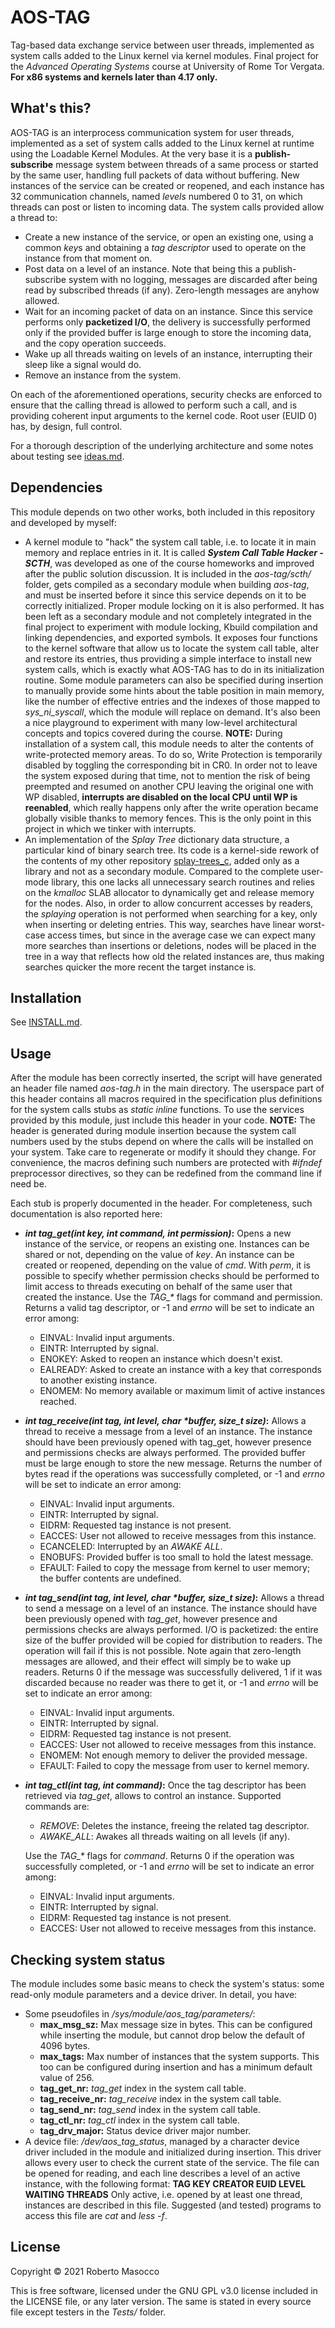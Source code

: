 # AOS-TAG

Tag-based data exchange service between user threads, implemented as system calls added to the Linux kernel via kernel modules.
Final project for the *Advanced Operating Systems* course at University of Rome Tor Vergata.
**For x86 systems and kernels later than 4.17 only.**

## What's this?

AOS-TAG is an interprocess communication system for user threads, implemented as a set of system calls added to the Linux kernel at runtime using the Loadable Kernel Modules.
At the very base it is a **publish-subscribe** message system between threads of a same process or started by the same user, handling full packets of data without buffering. New instances of the service can be created or reopened, and each instance has 32 communication channels, named *levels* numbered 0 to 31, on which threads can post or listen to incoming data.
The system calls provided allow a thread to:

- Create a new instance of the service, or open an existing one, using a common *key*s and obtaining a *tag descriptor* used to operate on the instance from that moment on.
- Post data on a level of an instance. Note that being this a publish-subscribe system with no logging, messages are discarded after being read by subscribed threads (if any). Zero-length messages are anyhow allowed.
- Wait for an incoming packet of data on an instance. Since this service performs only **packetized I/O**, the delivery is successfully performed only if the provided buffer is large enough to store the incoming data, and the copy operation succeeds.
- Wake up all threads waiting on levels of an instance, interrupting their sleep like a signal would do.
- Remove an instance from the system.

On each of the aforementioned operations, security checks are enforced to ensure that the calling thread is allowed to perform such a call, and is providing coherent input arguments to the kernel code. Root user (EUID 0) has, by design, full control.

For a thorough description of the underlying architecture and some notes about testing see [ideas.md](ideas.md).

## Dependencies

This module depends on two other works, both included in this repository and developed by myself:

- A kernel module to "hack" the system call table, i.e. to locate it in main memory and replace entries in it. It is called **_System Call Table Hacker - SCTH_**, was developed as one of the course homeworks and improved after the public solution discussion. It is included in the *aos-tag/scth/* folder, gets compiled as a secondary module when building *aos-tag*, and must be inserted before it since this service depends on it to be correctly initialized. Proper module locking on it is also performed.
    It has been left as a secondary module and not completely integrated in the final project to experiment with module locking, Kbuild compilation and linking dependencies, and exported symbols. It exposes four functions to the kernel software that allow us to locate the system call table, alter and restore its entries, thus providing a simple interface to install new system calls, which is exactly what AOS-TAG has to do in its initialization routine. Some module parameters can also be specified during insertion to manually provide some hints about the table position in main memory, like the number of effective entries and the indexes of those mapped to *sys_ni_syscall*, which the module will replace on demand. It's also been a nice playground to experiment with many low-level architectural concepts and topics covered during the course.
    **NOTE:** During installation of a system call, this module needs to alter the contents of write-protected memory areas. To do so, Write Protection is temporarily disabled by toggling the corresponding bit in CR0. In order not to leave the system exposed during that time, not to mention the risk of being preempted and resumed on another CPU leaving the original one with WP disabled, **interrupts are disabled on the local CPU until WP is reenabled**, which really happens only after the write operation became globally visible thanks to memory fences. This is the only point in this project in which we tinker with interrupts.
- An implementation of the *Splay Tree* dictionary data structure, a particular kind of binary search tree. Its code is a kernel-side rework of the contents of my other repository [splay-trees_c](https://github.com/robmasocco/splay-trees_c), added only as a library and not as a secondary module. Compared to the complete user-mode library, this one lacks all unnecessary search routines and relies on the *kmalloc* SLAB allocator to dynamically get and release memory for the nodes. Also, in order to allow concurrent accesses by readers, the *splaying* operation is not performed when searching for a key, only when inserting or deleting entries. This way, searches have linear worst-case access times, but since in the average case we can expect many more searches than insertions or deletions, nodes will be placed in the tree in a way that reflects how old the related instances are, thus making searches quicker the more recent the target instance is.

## Installation

See [INSTALL.md](INSTALL.md).

## Usage

After the module has been correctly inserted, the script will have generated an header file named *aos-tag.h* in the main directory. The userspace part of this header contains all macros required in the specification plus definitions for the system calls stubs as *static inline* functions. To use the services provided by this module, just include this header in your code.
**NOTE:** The header is generated during module insertion because the system call numbers used by the stubs depend on where the calls will be installed on your system. Take care to regenerate or modify it should they change. For convenience, the macros defining such numbers are protected with *#ifndef* preprocessor directives, so they can be redefined from the command line if need be.

Each stub is properly documented in the header. For completeness, such documentation is also reported here:

- **_int tag_get(int key, int command, int permission)_:** Opens a new instance of the service, or reopens an existing one. Instances can be shared or not, depending on the value of *key*. An instance can be created or reopened, depending on the value of *cmd*. With *perm*, it is possible to specify whether permission checks should be performed to limit access to threads executing on behalf of the same user that created the instance. Use the _TAG\_*_ flags for command and permission. Returns a valid tag descriptor, or -1 and *errno* will be set to indicate an error among:

    - EINVAL: Invalid input arguments.
    - EINTR: Interrupted by signal.
    - ENOKEY: Asked to reopen an instance which doesn't exist.
    - EALREADY: Asked to create an instance with a key that corresponds to another existing instance.
    - ENOMEM: No memory available or maximum limit of active instances reached.

- **_int tag_receive(int tag, int level, char *buffer, size_t size)_:** Allows a thread to receive a message from a level of an instance. The instance should have been previously opened with tag_get, however presence and permissions checks are always performed. The provided buffer must be large enough to store the new message. Returns the number of bytes read if the operations was successfully completed, or -1 and *errno* will be set to indicate an error among:

    - EINVAL: Invalid input arguments.
    - EINTR: Interrupted by signal.
    - EIDRM: Requested tag instance is not present.
    - EACCES: User not allowed to receive messages from this instance.
    - ECANCELED: Interrupted by an *AWAKE ALL*.
    - ENOBUFS: Provided buffer is too small to hold the latest message.
    - EFAULT: Failed to copy the message from kernel to user memory; the buffer contents are undefined.

- **_int tag_send(int tag, int level, char *buffer, size_t size)_:** Allows a thread to send a message on a level of an instance. The instance should have been previously opened with *tag_get*, however presence and permissions checks are always performed. I/O is packetized: the entire size of the buffer provided will be copied for distribution to readers. The operation will fail if this is not possible. Note again that zero-length messages are allowed, and their effect will simply be to wake up readers. Returns 0 if the message was successfully delivered, 1 if it was discarded because no reader was there to get it, or -1 and *errno* will be set to indicate an error among:

    - EINVAL: Invalid input arguments.
    - EINTR: Interrupted by signal.
    - EIDRM: Requested tag instance is not present.
    - EACCES: User not allowed to receive messages from this instance.
    - ENOMEM: Not enough memory to deliver the provided message.
    - EFAULT: Failed to copy the message from user to kernel memory.

- **_int tag_ctl(int tag, int command)_:** Once the tag descriptor has been retrieved via *tag_get*, allows to control an instance. Supported commands are:

     * *REMOVE*: Deletes the instance, freeing the related tag descriptor. 
     * *AWAKE_ALL*: Awakes all threads waiting on all levels (if any).

    Use the *TAG_\** flags for *command*. Returns 0 if the operation was successfully completed, or -1 and *errno* will be set to indicate an error among:

    - EINVAL: Invalid input arguments.
    - EINTR: Interrupted by signal.
    - EIDRM: Requested tag instance is not present.
    - EACCES: User not allowed to receive messages from this instance.

## Checking system status

The module includes some basic means to check the system's status: some read-only module parameters and a device driver.
In detail, you have:

- Some pseudofiles in */sys/module/aos_tag/parameters/*:
    - **max_msg_sz:** Max message size in bytes. This can be configured while inserting the module, but cannot drop below the default of 4096 bytes.
    - **max_tags:** Max number of instances that the system supports. This too can be configured during insertion and has a minimum default value of 256.
    - **tag_get_nr:** *tag_get* index in the system call table.
    - **tag_receive_nr:** *tag_receive* index in the system call table.
    - **tag_send_nr:** *tag_send* index in the system call table.
    - **tag_ctl_nr:** *tag_ctl* index in the system call table.
    - **tag_drv_major:** Status device driver major number.
- A device file: */dev/aos_tag_status*, managed by a character device driver included in the module and initialized during insertion. This driver allows every user to check the current state of the service. The file can be opened for reading, and each line describes a level of an active instance, with the following format:
    **TAG    KEY    CREATOR EUID    LEVEL    WAITING THREADS**
    Only active, i.e. opened by at least one thread, instances are described in this file.
    Suggested (and tested) programs to access this file are *cat* and *less -f*.

## License

Copyright © 2021 Roberto Masocco

This is free software, licensed under the GNU GPL v3.0 license included in the LICENSE file, or any later version.
The same is stated in every source file except testers in the *Tests/* folder.